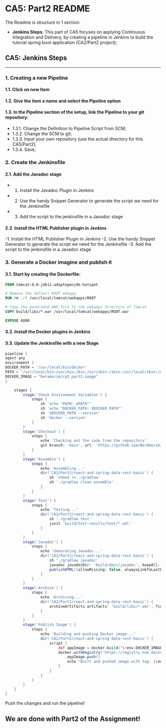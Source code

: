 # CA5: Part2 README

The Readme is structure in 1 section:

- **Jenkins Steps**: This part of CA5 focuses on applying Continuous Integration and Delivery, by creating a pipeline in Jenkins to build the
  tutorial spring boot application (CA2/Part2 project);

## CA5: Jenkins Steps

___

### 1. Creating a new Pipeline

#### 1.1. Click on new Item

#### 1.2. Give the item a name and select the Pipeline option

#### 1.3. In the Pipeline section of the setup, link the Pipeline to your git repository:

- 1.3.1. Change the Definition to Pipeline Script from SCM;
- 1.3.2. Change the SCM to git;
- 1.3.3. Input your own repository (use the actual directory for this CA5/Part2);
- 1.3.4. Save;

### 2. Create the Jenkinsfile

#### 2.1. Add the Javadoc stage

- 1. Install the Javadoc Plugin in Jenkins
- 2. Use the handy Snippet Generator to generate the script we need for the Jenkinsfile
- 3. Add the script to the jenkinsfile in a Javadoc stage

#### 2.2. Install the HTML Publisher plugin in Jenkins
-1. Install the HTML Publisher Plugin in Jenkins
-2. Use the handy Snippet Generator to generate the script we need for the Jenkinsfile
-3. Add the script to the jenkinsfile in a Javadoc stage


### 3. Generate a Docker imagine and publish it

#### 3.1. Start by creating the Dockerfile:

```Dockerfile
FROM tomcat:9.0-jdk11-adoptopenjdk-hotspot

# Remove the default ROOT webapp
RUN rm -rf /usr/local/tomcat/webapps/ROOT

# Copy the generated WAR file to the webapps directory of Tomcat
COPY build/libs/*.war /usr/local/tomcat/webapps/ROOT.war

EXPOSE 8080
```

#### 3.2. Install the Docker plugins in Jenkins

#### 3.3. Update the Jenkinsfile with a new Stage
    
```groovy
pipeline {
agent any
environment {
DOCKER_PATH = '/usr/local/bin/docker'
PATH = "/usr/local/bin:/usr/bin:/bin:/usr/sbin:/sbin:/usr/local/sbin:/usr/local/bin"
DOCKER_IMAGE = "beramorim/ca5_part2-image"
}

    stages {
        stage('Check Environment Variables') {
            steps {
                sh 'echo "PATH: $PATH"'
                sh 'echo "DOCKER_PATH: $DOCKER_PATH"'
                sh '$DOCKER_PATH --version'
                sh 'docker --version'
            }
        }
        stage('Checkout') {
            steps {
                echo 'Checking out the code from the repository'
                git branch: 'main', url: 'https://github.com/BerAmorim/BerAmorim-devops-23-24-JPE-1110281.git'
            }
        }
        stage('Assemble') {
            steps {
                echo 'Assembling...'
                dir('CA2/Part2/react-and-spring-data-rest-basic') {
                    sh 'chmod +x ./gradlew'
                    sh './gradlew clean assemble'
                }
            }
        }
        stage('Test') {
            steps {
                echo 'Testing...'
                dir('CA2/Part2/react-and-spring-data-rest-basic') {
                    sh './gradlew test'
                    junit 'build/test-results/test/*.xml'
                }
            }
        }
        stage('Javadoc') {
            steps {
                echo 'Generating Javadoc...'
                dir('CA2/Part2/react-and-spring-data-rest-basic') {
                    sh './gradlew javadoc'
                    javadoc javadocDir: 'build/docs/javadoc', keepAll: false
                    publishHTML([allowMissing: false, alwaysLinkToLastBuild: false, keepAll: false, reportDir: 'build/docs/javadoc', reportFiles: 'index.html', reportName: 'HTML Report', reportTitles: 'CA2 Part2', useWrapperFileDirectly: true])
                }
            }
        }
        stage('Archive') {
            steps {
                echo 'Archiving...'
                dir('CA2/Part2/react-and-spring-data-rest-basic') {
                    archiveArtifacts artifacts: 'build/libs/*.war', fingerprint: true
                }
            }
        }
        stage('Publish Image') {
            steps {
                echo 'Building and pushing Docker image...'
                dir('CA2/Part2/react-and-spring-data-rest-basic') {
                    script {
                        def appImage = docker.build("${env.DOCKER_IMAGE}:${env.BUILD_NUMBER}", ".")
                        docker.withRegistry('https://registry.hub.docker.com', 'dockerhub') {
                            appImage.push()
                            echo "Built and pushed image with tag: ${env.DOCKER_IMAGE}:${env.BUILD_NUMBER}"
                        }
                    }
                }
            }
        }
    }
}
```
Push the changes and run the pipeline!

## We are done with Part2 of the Assignment!
